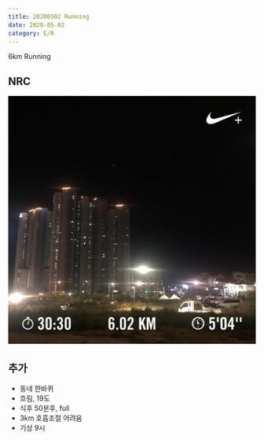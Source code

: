 ```yaml
---
title: 20200502 Running 
date: 2020-05-02
category: E/R
---
```


6km Running

## NRC

![20200502](/img/20200502.jpg)

## 추가

*   동네 한바퀴
*   흐림, 19도
*   식후 50분후, full
*   3km 호흡조절 어려움
*   기상 9시
